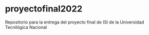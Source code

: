 # proyectofinal2022
Repositorio para la entrega del proyecto final de ISI de la Universidad Tecnilógica Nacional
